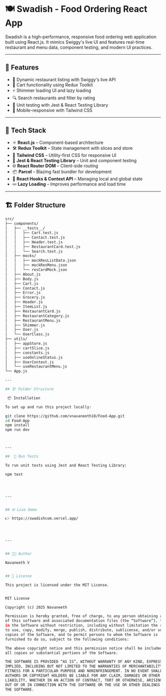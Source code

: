 # 🍽️ Swadish - Food Ordering React App

Swadish is a high-performance, responsive food ordering web application built using React.js. It mimics Swiggy's live UI and features real-time restaurant and menu data, component testing, and modern UI practices.

---

## 🚀 Features

- 🍔 Dynamic restaurant listing with Swiggy's live API
- 🛒 Cart functionality using Redux Toolkit
- ⚡ Shimmer loading UI and lazy loading
- 🔍 Search restaurants and filter by rating
- 🧪 Unit testing with Jest & React Testing Library
- 📱 Mobile-responsive with Tailwind CSS

---

## 🧰 Tech Stack

- ⚛️ **React.js** – Component-based architecture
- 🛠️ **Redux Toolkit** – State management with slices and store
- 🎨 **Tailwind CSS** – Utility-first CSS for responsive UI
- 🧪 **Jest & React Testing Library** – Unit and component testing
- 🌐 **React Router DOM** – Client-side routing
- 📦 **Parcel** – Blazing fast bundler for development
- 🧠 **React Hooks & Context API** – Managing local and global state
- 💤 **Lazy Loading** – Improves performance and load time

---

## 🏗️ Folder Structure

```bash
src/
├── components/
│   ├── __tests__/
│   │   ├── Cart.test.js
│   │   ├── Contact.test.js
│   │   ├── Header.test.js
│   │   ├── RestaurantCard.test.js
│   │   └── Search.test.js
│   ├── mocks/
│   │   ├── mockResListData.json
│   │   ├── mockResMenu.json
│   │   └── resCardMock.json
│   ├── About.js
│   ├── Body.js
│   ├── Cart.js
│   ├── Contact.js
│   ├── Error.js
│   ├── Grocery.js
│   ├── Header.js
│   ├── ItemList.js
│   ├── RestaurantCard.js
│   ├── RestaurantCategory.js
│   ├── RestaurantMenu.js
│   ├── Shimmer.js
│   ├── User.js
│   └── UserClass.js
├── utils/
│   ├── appStore.js
│   ├── cartSlice.js
│   ├── constants.js
│   ├── useOnlineStatus.js
│   ├── UserContext.js
│   └── useRestaurantMenu.js
└── App.js

---

## 🏗️ Folder Structure

 📦 Installation

To set up and run this project locally:

git clone https://github.com/vnavaneeth10/Food-App.git
cd Food-App
npm install
npm run dev



---

##  🧪 Run Tests

To run unit tests using Jest and React Testing Library:

npm test




---


## 🌐 Live Demo

👉 https://swadishcom.vercel.app/




---


## 👨‍💻 Author

Navaneeth V


## 📄 License

This project is licensed under the MIT License.


MIT License

Copyright (c) 2025 Navaneeth

Permission is hereby granted, free of charge, to any person obtaining a copy
of this software and associated documentation files (the “Software”), to deal
in the Software without restriction, including without limitation the rights
to use, copy, modify, merge, publish, distribute, sublicense, and/or sell
copies of the Software, and to permit persons to whom the Software is
furnished to do so, subject to the following conditions:

The above copyright notice and this permission notice shall be included in
all copies or substantial portions of the Software.

THE SOFTWARE IS PROVIDED “AS IS”, WITHOUT WARRANTY OF ANY KIND, EXPRESS OR
IMPLIED, INCLUDING BUT NOT LIMITED TO THE WARRANTIES OF MERCHANTABILITY,
FITNESS FOR A PARTICULAR PURPOSE AND NONINFRINGEMENT. IN NO EVENT SHALL THE
AUTHORS OR COPYRIGHT HOLDERS BE LIABLE FOR ANY CLAIM, DAMAGES OR OTHER
LIABILITY, WHETHER IN AN ACTION OF CONTRACT, TORT OR OTHERWISE, ARISING FROM,
OUT OF OR IN CONNECTION WITH THE SOFTWARE OR THE USE OR OTHER DEALINGS IN
THE SOFTWARE.






